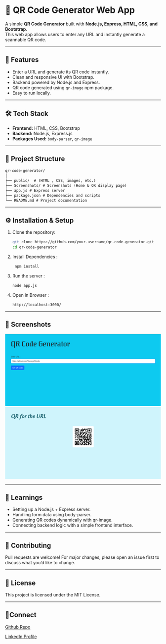# 📱 QR Code Generator Web App

A simple **QR Code Generator** built with **Node.js, Express, HTML, CSS, and Bootstrap**.  
This web app allows users to enter any URL and instantly generate a scannable QR code.

---

## 🚀 Features
- Enter a URL and generate its QR code instantly.
- Clean and responsive UI with Bootstrap.
- Backend powered by Node.js and Express.
- QR code generated using `qr-image` npm package.
- Easy to run locally.

---

## 🛠️ Tech Stack
- **Frontend:** HTML, CSS, Bootstrap  
- **Backend:** Node.js, Express.js  
- **Packages Used:** `body-parser`, `qr-image`

---

## 📂 Project Structure
```
qr-code-generator/
│
├── public/  # (HTML , CSS, images, etc.)
├── Screenshots/ # Screenshots (Home & QR display page)
├── app.js # Express server
├── package.json # Dependencies and scripts
└── README.md # Project documentation
```
---

## ⚙️ Installation & Setup

1. Clone the repository:
   ```bash
   git clone https://github.com/your-username/qr-code-generator.git
   cd qr-code-generator
2. Install Dependencies :
    ```bash
     npm install
   ```
3. Run the server :
     ```bash
     node app.js
   ```
4. Open in Browser :
   ```arduino
   http://localhost:3000/
   ```
---

## 📸 Screenshots
![Home Page](https://github.com/ShouryaShinde/qr-code-generator/blob/main/Screenshots/HomePage.png)
![QR Page Image](https://github.com/ShouryaShinde/qr-code-generator/blob/main/Screenshots/QRPage.png)

---

## 🎯 Learnings

- Setting up a Node.js + Express server.
- Handling form data using body-parser.
- Generating QR codes dynamically with qr-image.
- Connecting backend logic with a simple frontend interface.

---

## 🤝 Contributing

Pull requests are welcome! For major changes, please open an issue first to discuss what you’d like to change.

---

## 📜 License

This project is licensed under the MIT License.

---

## 🔗Connect

[Github Repo](https://github.com/ShouryaShinde/qr-code-generator)

[LinkedIn Profile](https://www.linkedin.com/in/shourya-shinde-1a5425330/)
